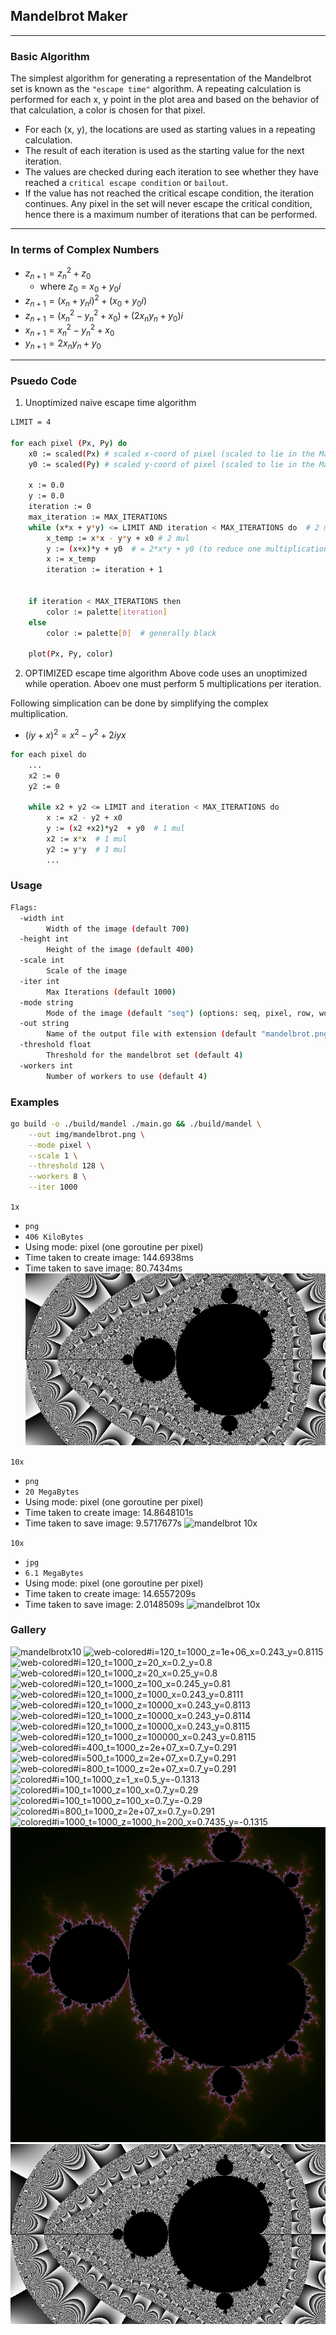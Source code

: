 ## Mandelbrot Maker
----

### Basic Algorithm
The simplest algorithm for generating a representation of the Mandelbrot set is known as the `"escape time"` algorithm. A repeating calculation is performed for each x, y point in the plot area and based on the behavior of that calculation, a color is chosen for that pixel.

- For each (x, y), the locations are used as starting values in 
a repeating calculation.
- The result of each iteration is used as the starting value for the next iteration.
- The values are checked during each iteration to see whether they have reached a `critical escape condition` or `bailout`.
- If the value has not reached the critical escape condition, the iteration continues. Any pixel in the set will never escape the critical condition, hence there is a maximum number of iterations that can be performed.
---
### In terms of Complex Numbers
- $z_{n+1}=z_{n}^2+z_0$
    - where  $z_0 = x_0 + y_0i$
- $z_{n+1}=(x_n + y_ni)^2 + (x_0 + y_0i)$
- $z_{n+1}=(x_n^2 - y_n^2 + x_0) + (2x_ny_n + y_0)i$
- $x_{n+1}=x_n^2 - y_n^2 + x_0$
- $y_{n+1}=2x_ny_n + y_0$
---
### Psuedo Code
1. Unoptimized naive escape time algorithm
```bash
LIMIT = 4

for each pixel (Px, Py) do
    x0 := scaled(Px) # scaled x-coord of pixel (scaled to lie in the Mandelbrot X scale (mx, Mx))
    y0 := scaled(Py) # scaled y-coord of pixel (scaled to lie in the Mandelbrot Y scale (my, My))

    x := 0.0
    y := 0.0
    iteration := 0
    max_iteration := MAX_ITERATIONS
    while (x*x + y*y) <= LIMIT AND iteration < MAX_ITERATIONS do  # 2 mul
        x_temp := x*x - y*y + x0 # 2 mul
        y := (x+x)*y + y0  # = 2*x*y + y0 (to reduce one multiplication) # 1 mul
        x := x_temp
        iteration := iteration + 1
    

    if iteration < MAX_ITERATIONS then
        color := palette[iteration]
    else
        color := palette[0]  # generally black

    plot(Px, Py, color)

```
2. OPTIMIZED escape time algorithm
Above code uses an unoptimized while operation. Aboev one must perform 5 multiplications per iteration.

Following simplication can be done by simplifying the complex multiplication.

- $(iy+x)^2 = x^2 - y^2 + 2iyx$


```bash
for each pixel do
    ...
    x2 := 0
    y2 := 0

    while x2 + y2 <= LIMIT and iteration < MAX_ITERATIONS do
        x := x2 - y2 + x0
        y := (x2 +x2)*y2  + y0  # 1 mul
        x2 := x*x  # 1 mul
        y2 := y*y  # 1 mul
        ...
```


### Usage
```bash
Flags: 
  -width int
        Width of the image (default 700)
  -height int
        Height of the image (default 400)
  -scale int
        Scale of the image
  -iter int
        Max Iterations (default 1000)
  -mode string
        Mode of the image (default "seq") (options: seq, pixel, row, workers)
  -out string
        Name of the output file with extension (default "mandelbrot.png")
  -threshold float
        Threshold for the mandelbrot set (default 4)
  -workers int
        Number of workers to use (default 4)
```

### Examples
```bash
go build -o ./build/mandel ./main.go && ./build/mandel \
    --out img/mandelbrot.png \
    --mode pixel \
    --scale 1 \
    --threshold 128 \
    --workers 8 \
    --iter 1000
```
`1x`
- `png`
- `406 KiloBytes`
- Using mode: pixel (one goroutine per pixel)
- Time taken to create image: 144.6938ms
- Time taken to save image: 80.7434ms
![mandelbrot 1x](./img/mandelbrot.png)

`10x`
- `png`
- `20 MegaBytes`
- Using mode: pixel (one goroutine per pixel)
- Time taken to create image: 14.8648101s
- Time taken to save image: 9.5717677s
![mandelbrot 10x](./img/mandelbrotx10.png)

`10x`
- `jpg`
- `6.1 MegaBytes`
- Using mode: pixel (one goroutine per pixel)
- Time taken to create image: 14.6557209s
- Time taken to save image: 2.0148509s
![mandelbrot 10x](./img/mandelbrotx10.jpg)



### Gallery
![mandelbrotx10](./img/mandelbrotx10.jpg)
![web-colored#i=120_t=1000_z=1e+06_x=0.243_y=0.8115](./img/web-colored#i=120_t=1000_z=1e+06_x=0.243_y=0.8115.jpg)
![web-colored#i=120_t=1000_z=20_x=0.2_y=0.8](./img/web-colored#i=120_t=1000_z=20_x=0.2_y=0.8.jpg)
![web-colored#i=120_t=1000_z=20_x=0.25_y=0.8](./img/web-colored#i=120_t=1000_z=20_x=0.25_y=0.8.jpg)
![web-colored#i=120_t=1000_z=100_x=0.245_y=0.81](./img/web-colored#i=120_t=1000_z=100_x=0.245_y=0.81.jpg)
![web-colored#i=120_t=1000_z=1000_x=0.243_y=0.8111](./img/web-colored#i=120_t=1000_z=1000_x=0.243_y=0.8111.jpg)
![web-colored#i=120_t=1000_z=10000_x=0.243_y=0.8113](./img/web-colored#i=120_t=1000_z=10000_x=0.243_y=0.8113.jpg)
![web-colored#i=120_t=1000_z=10000_x=0.243_y=0.8114](./img/web-colored#i=120_t=1000_z=10000_x=0.243_y=0.8114.jpg)
![web-colored#i=120_t=1000_z=10000_x=0.243_y=0.8115](./img/web-colored#i=120_t=1000_z=10000_x=0.243_y=0.8115.jpg)
![web-colored#i=120_t=1000_z=100000_x=0.243_y=0.8115](./img/web-colored#i=120_t=1000_z=100000_x=0.243_y=0.8115.jpg)
![web-colored#i=400_t=1000_z=2e+07_x=0.7_y=0.291](./img/web-colored#i=400_t=1000_z=2e+07_x=0.7_y=0.291.jpg)
![web-colored#i=500_t=1000_z=2e+07_x=0.7_y=0.291](./img/web-colored#i=500_t=1000_z=2e+07_x=0.7_y=0.291.jpg)
![web-colored#i=800_t=1000_z=2e+07_x=0.7_y=0.291](./img/web-colored#i=800_t=1000_z=2e+07_x=0.7_y=0.291.jpg)
![colored#i=100_t=1000_z=1_x=0.5_y=-0.1313](./img/colored#i=100_t=1000_z=1_x=0.5_y=-0.1313.jpg)
![colored#i=100_t=1000_z=100_x=0.7_y=0.29](./img/colored#i=100_t=1000_z=100_x=0.7_y=0.29.jpg)
![colored#i=100_t=1000_z=100_x=0.7_y=-0.29](./img/colored#i=100_t=1000_z=100_x=0.7_y=-0.29.jpg)
![colored#i=800_t=1000_z=2e+07_x=0.7_y=0.291](./img/colored#i=800_t=1000_z=2e+07_x=0.7_y=0.291.jpg)
![colored#i=1000_t=1000_z=1000_h=200_x=0.7435_y=-0.1315](./img/colored#i=1000_t=1000_z=1000_h=200_x=0.7435_y=-0.1315.jpg)
![colored](./img/colored.jpg)
![mandelbrot](./img/mandelbrot.png)